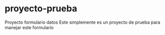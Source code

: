 # proyecto-prueba
Proyecto formulario datos
Este simplemente es un proyecto de prueba para manejar este formulario
